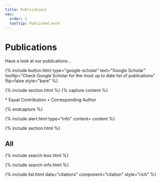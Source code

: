 ```yaml
---
title: Publications
nav:
  order: 1
  tooltip: Published work
---
```


# Publications

Have a look at our publications...

{%
  include button.html
  type="google-scholar"
  text="Google Scholar"
  tooltip="Check Google Scholar for the most up to date list of publications"
  flip=false
  style="bare"
%}

{% include section.html %}
{% capture content %}

  \* Equal Contribution  \+ Corresponding Author

{% endcapture %}

{%
  include alert.html
  type="info"
  content= content
%}

{% include section.html %}

## All

{% include search-box.html %}

{% include search-info.html %}

{% include list.html data="citations" component="citation" style="rich" %}
